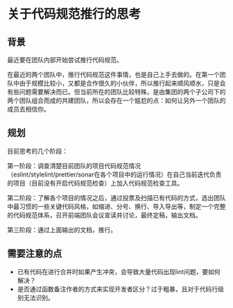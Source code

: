 # 关于代码规范推行的思考

## 背景

最近要在团队内部开始尝试推行代码规范。

在最近的两个团队中，推行代码规范这件事情，也是自己上手去做的。在第一个团队中由于规模比较小，又都是合作很久的小伙伴，所以推行起来顺风顺水，只是会有些问题需要解决而已。但当前所在的团队比较特殊，是由集团的两个子公司下的两个团队组合而成的共建团队，所以会存在一个尴尬的点：如何让另外一个团队的成员去相信你。

## 规划

目前思考的几个阶段：

第一阶段：调查清楚目前团队的项目代码规范情况（eslint/stylelint/prettier/sonar在各个项目中的运行情况）在自己当前迭代负责的项目（目前没有开启代码规范检查）上加入代码规范检查工具。

第二阶段：了解各个项目的情况之后，通过投票及扫描已有代码的方式，选出团队中最习惯的一些关键代码风格，如缩进、分号、换行、导入导出等，制定一个完整的代码规范体系，召开前端团队会议宣读并讨论，最终定稿，输出文档。

第三阶段：通过上面输出的文档，推行。

## 需要注意的点

- 已有代码在进行合并时如果产生冲突，会导致大量代码出现lint问题，要如何解决？
- 是否通过函数备注作者的方式来实现开发者区分？过于粗暴，且对于代码行级别无法识别。

